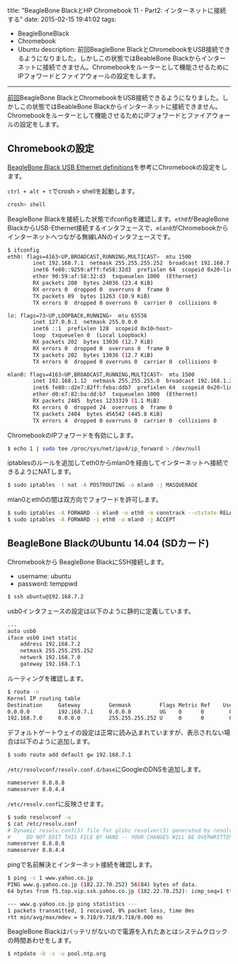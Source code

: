 title: "BeagleBone BlackとHP Chromebook 11 - Part2: インターネットに接続する"
date: 2015-02-15 19:41:02
tags:
 - BeagleBoneBlack
 - Chromebook
 - Ubuntu
description: 前回BeagleBone BlackとChromebookをUSB接続できるようになりました。しかしこの状態ではBeableBone Blackからインターネットに接続できません。Chromebookをルーターとして機能させるためにIPフォワードとファイアウォールの設定をします。
---

[前回](/2015/02/06/beagleboneblack-chromebook-usb-connect/)BeagleBone BlackとChromebookをUSB接続できるようになりました。しかしこの状態ではBeableBone Blackからインターネットに接続できません。Chromebookをルーターとして機能させるためにIPフォワードとファイアウォールの設定をします。

<!-- more -->

## Chromebookの設定

[BeagleBone Black USB Ethernet definitions](http://www.rpural.net/BlackNetworking)を参考にChromebookの設定をします。


`ctrl + alt + t`でcrosh > shellを起動します。

``` bash
crosh> shell
```

BeagleBone Blackを接続した状態でifconfigを確認します。`eth0`がBeagleBone BlackからUSB-Ethernet接続するインタフェースで、`mlan0`がChromebookからインターネットへつながる無線LANのインタフェースです。

``` bash
$ ifconfig
eth0: flags=4163<UP,BROADCAST,RUNNING,MULTICAST>  mtu 1500
        inet 192.168.7.1  netmask 255.255.255.252  broadcast 192.168.7.3
        inet6 fe80::9259:afff:fe58:32d3  prefixlen 64  scopeid 0x20<link>
        ether 90:59:af:58:32:d3  txqueuelen 1000  (Ethernet)
        RX packets 208  bytes 24036 (23.4 KiB)
        RX errors 0  dropped 0  overruns 0  frame 0
        TX packets 89  bytes 11263 (10.9 KiB)
        TX errors 0  dropped 0 overruns 0  carrier 0  collisions 0

lo: flags=73<UP,LOOPBACK,RUNNING>  mtu 65536
        inet 127.0.0.1  netmask 255.0.0.0
        inet6 ::1  prefixlen 128  scopeid 0x10<host>
        loop  txqueuelen 0  (Local Loopback)
        RX packets 202  bytes 13036 (12.7 KiB)
        RX errors 0  dropped 0  overruns 0  frame 0
        TX packets 202  bytes 13036 (12.7 KiB)
        TX errors 0  dropped 0 overruns 0  carrier 0  collisions 0

mlan0: flags=4163<UP,BROADCAST,RUNNING,MULTICAST>  mtu 1500
        inet 192.168.1.12  netmask 255.255.255.0  broadcast 192.168.1.255
        inet6 fe80::d2e7:82ff:feba:ddb7  prefixlen 64  scopeid 0x20<link>
        ether d0:e7:82:ba:dd:b7  txqueuelen 1000  (Ethernet)
        RX packets 2485  bytes 1233319 (1.1 MiB)
        RX errors 0  dropped 24  overruns 0  frame 0
        TX packets 2404  bytes 456542 (445.8 KiB)
        TX errors 4  dropped 0 overruns 0  carrier 0  collisions 0
```

ChromebookのIPフォワードを有効にします。

``` bash
$ echo 1 | sudo tee /proc/sys/net/ipv4/ip_forward > /dev/null
```

iptablesのルールを追加してeth0からmlan0を経由してインターネットへ接続できるようにNATします。

``` bash
$ sudo iptables -t nat -A POSTROUTING -o mlan0 -j MASQUERADE
```

mlan0とeth0の間は双方向でフォワードを許可します。

``` bash
$ sudo iptables -A FORWARD -i mlan0 -o eth0 -m conntrack --ctstate RELATED,ESTABLISHED -j ACCEPT
$ sudo iptables -A FORWARD -i eth0 -o mlan0 -j ACCEPT
```

## BeagleBone BlackのUbuntu 14.04 (SDカード)

Chromebookから BeagleBone BlackにSSH接続します。

* username: ubuntu
* password: temppwd

``` bash
$ ssh ubuntu@192.168.7.2
```

usb0インタフェースの設定は以下のように静的に定義しています。

``` bash /etc/network/interfaces
...
auto usb0
iface usb0 inet static
    address 192.168.7.2
    netmask 255.255.255.252
    network 192.168.7.0
    gateway 192.168.7.1
```

ルーティングを確認します。

``` bash
$ route -n
Kernel IP routing table
Destination     Gateway         Genmask         Flags Metric Ref    Use Iface
0.0.0.0         192.168.7.1     0.0.0.0         UG    0      0        0 usb0
192.168.7.0     0.0.0.0         255.255.255.252 U     0      0        0 usb0
```

デフォルトゲートウェイの設定は正常に読み込まれていますが、表示されない場合は以下のように追加します。

``` bash
$ sudo route add default gw 192.168.7.1
```

`/etc/resolvconf/resolv.conf.d/base`にGoogleのDNSを追加します。

```bash /etc/resolvconf/resolv.conf.d/base
nameserver 8.8.8.8
nameserver 8.8.4.4
```

`/etc/resolv.conf`に反映させます。

``` bash
$ sudo resolvconf -u
$ cat /etc/resolv.conf
# Dynamic resolv.conf(5) file for glibc resolver(3) generated by resolvconf(8)
#     DO NOT EDIT THIS FILE BY HAND -- YOUR CHANGES WILL BE OVERWRITTEN
nameserver 8.8.8.8
nameserver 8.8.4.4
```


pingで名前解決とインターネット接続を確認します。

``` bash
$ ping -c 1 www.yahoo.co.jp
PING www.g.yahoo.co.jp (182.22.70.252) 56(84) bytes of data.
64 bytes from f5.top.vip.ssk.yahoo.co.jp (182.22.70.252): icmp_seq=1 ttl=54 time=9.71 ms

--- www.g.yahoo.co.jp ping statistics ---
1 packets transmitted, 1 received, 0% packet loss, time 0ms
rtt min/avg/max/mdev = 9.718/9.718/9.718/0.000 ms
```

BeagleBone Blackはバッテリがないので電源を入れたあとはシステムクロックの時間あわせをします。

``` bash
$ ntpdate -b -s -u pool.ntp.org
```
